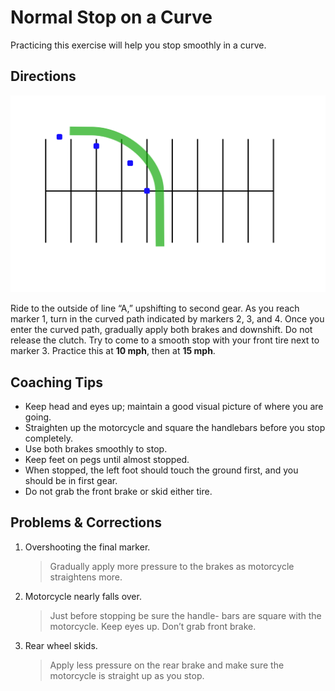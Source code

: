 # Normal Stop on a Curve
Practicing this exercise will help you stop smoothly in a curve.

## Directions

![](../images/parking-8.svg)

Ride to the outside of line “A,” upshifting to second gear. As you reach marker 1, turn in the curved path indicated by markers 2, 3, and 4. Once you enter the curved path, gradually apply both brakes and downshift. Do not release the clutch. Try to come to a smooth stop with your front tire next to marker 3. Practice this at **10 mph**, then at **15 mph**.

## Coaching Tips
* Keep head and eyes up; maintain a good visual picture of where you are going.
* Straighten up the motorcycle and square the handlebars before you stop completely.
* Use both brakes smoothly to stop.
* Keep feet on pegs until almost stopped.
* When stopped, the left foot should touch the ground first, and you should be in first gear.
* Do not grab the front brake or skid either tire.

## Problems & Corrections

1. Overshooting the final marker.
    >  Gradually apply more pressure to the brakes as motorcycle straightens more.
2. Motorcycle nearly falls over.
    > Just before stopping be sure the handle- bars are square with the motorcycle. Keep eyes up. Don’t grab front brake.
3. Rear wheel skids.
    > Apply less pressure on the rear brake and make sure the motorcycle is straight up as you stop.
